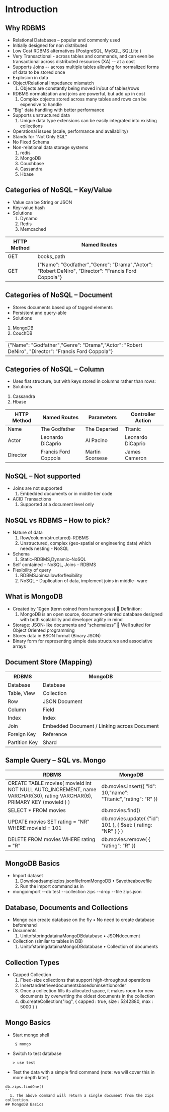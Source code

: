 # Introduction

## Why RDBMS
* Relational Databases – popular and commonly used
* Initially designed for non distributed
* Low Cost RDBMS alternatives (PostgreSQL, MySQL, SQLLite )
* Very Transactional - across tables and commands, and can even be transactional across distributed resources (XA) -- at a cost
* Supports Joins -- across multiple tables allowing for normalized forms of data to be stored once
* Explosion in data
* Object/Relational Impedance mismatch
  1. Objects are constantly being moved in/out of tables/rows
* RDBMS normalization and joins are powerful, but add
up in cost
  1. Complex objects stored across many tables and rows can be expensive to handle
* “Big” data handling with better performance
* Supports unstructured data
  1. Unique data type extensions can be easily integrated into existing collections
* Operational issues (scale, performance and availability)
* Stands for “Not Only SQL”
* No Fixed Schema
* Non-relational data storage systems
   1. redis
   1. MongoDB
   1. Couchbase
   1. Cassandra
   1. Hbase
   
## Categories of NoSQL – Key/Value
* Value can be String or JSON
* Key-value hash
* Solutions
  1. Dynamo 
  1. Redis
  1. Memcached
  

| HTTP Method        | Named Routes           |
| ------------- |---------------|
| GET     | books_path | 
| GET     | {"Name": "Godfather","Genre": "Drama","Actor": "Robert DeNiro", "Director": "Francis Ford Coppola"}    |  

## Categories of NoSQL – Document

* Stores documents based up of tagged elements
* Persistent and query-able
* Solutions
 1. MongoDB
 1. CouchDB
 
|   | 
| ------------- |
| {"Name": "Godfather","Genre": "Drama","Actor": "Robert DeNiro", "Director": "Francis Ford Coppola"}    | 

## Categories of NoSQL – Column
* Uses flat structure, but with keys stored in columns rather than rows:
* Solutions
 1. Cassandra
 1. Hbase
 
| HTTP Method        | Named Routes           | Parameters  | Controller Action|
| ------------- |---------------| ------| ---------------- |
| Name     | The Godfather | The Departed| Titanic | 
| Actor     | Leonardo DiCaprio     |   Al Pacino | Leonardo DiCaprio | 
| Director | Francis Ford Coppola      |   Martin Scorsese  | James Cameron | 

## NoSQL – Not supported
* Joins are not supported
  1. Embedded documents or in middle tier code
* ACID Transactions
  1. Supported at a document level only
 
## NoSQL vs RDBMS – How to pick?
* Nature of data
  1. Row/column(structured)–RDBMS
  1. Unstructured, complex (geo-spatial or engineering data) which needs nesting - NoSQL
* Schema
  1. Static–RDBMS,Dynamic–NoSQL
* Self contained – NoSQL, Joins – RDBMS
* Flexibility of query
  1. RDBMSJoinsallowforflexibility
  1. NoSQL - Duplication of data, implement joins in middle- ware
  
## What is MongoDB
* Created by 10gen (term coined from humongous)  Definition:
  1. MongoDB is an open source, document-oriented database designed with both scalability and developer agility in mind
* Storage: JSON-like documents and “schemaless”  Well suited for Object Oriented programming
* Stores data in BSON format (Binary JSON)
* Binary form for representing simple data structures and associative arrays

## Document Store (Mapping)

|RDBMS       | MongoDB          |
| ------------- |---------------|
| Database     | Database | 
| Table, View     |   Collection |  
| Row     | JSON Document | 
| Column     |   Field |  
| Index     | Index | 
| Join    |   Embedded Document / Linking across Document |  
| Foreign Key     | Reference | 
| Partition Key     |   Shard |  


## Sample Query – SQL vs. Mongo

|RDBMS       | MongoDB          |
| ------------- |---------------|
| CREATE TABLE movies( movieId int NOT NULL AUTO_INCREMENT, name VARCHAR(30), rating VARCHAR(6), PRIMARY KEY (movieId ) )     | db.movies.insert({ "id": 10,"name": "Titanic","rating": "R" }) | 
| SELECT * FROM movies    |   db.movies.find() |  
| UPDATE movies SET rating = "NR" WHERE movieId = 101     | db.movies.update( {"id": 101 }, { $set: { rating: "NR" } } ) | 
| DELETE FROM movies WHERE rating = "R"     |   db.movies.remove( { "rating": "R" }) |


## MongoDB Basics
* Import dataset
  1. Downloadsamplezips.jsonfilefromMongoDB • Savetheabovefile
  1. Run the import command as in
* mongoimport --db test --collection zips --drop --file zips.json

## Database, Documents and Collections
* Mongo can create database on the fly • No need to create database beforehand
* Documents
  1. UnitofstoringdatainaMongoDBdatabase • JSONdocument
* Collection (similar to tables in DB)
  1. UnitofstoringdatainaMongoDBdatabase • Collection of documents
 
## Collection Types
* Capped Collection
  1. Fixed-size collections that support high-throughput operations
  1. Insertandretrievedocumentsbasedoninsertionorder
  1. Once a collection fills its allocated space, it makes room for new documents by overwriting the oldest documents in the collection
  1. db.createCollection("log", { capped : true, size : 5242880, max : 5000 } )
  
## Mongo Basics
* Start mongo shell 
  ``` 
   $ mongo
  ```
* Switch to test database 
  ```
  > use test
  ```
* Test the data with a simple find command (note: we will cover this in more depth later)
```
db.zips.findOne()
``
  1. The above command will return a single document from the zips collection.
## MongoDB Basics
